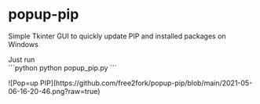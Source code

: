 # popup-pip
Simple Tkinter GUI to quickly update PIP and installed packages on Windows<br>
<p> Just run <br>
```python
python popup_pip.py
```
<p>
![Pop=up PIP](https://github.com/free2fork/popup-pip/blob/main/2021-05-06-16-20-46.png?raw=true)
